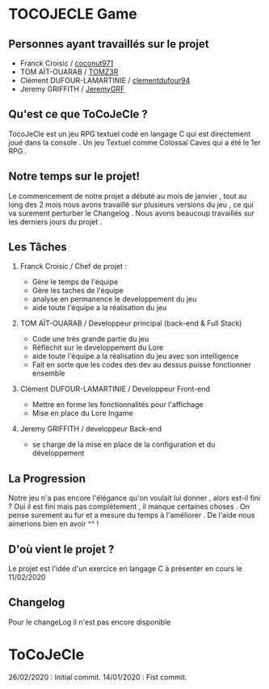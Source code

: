 TOCOJECLE Game
==============
Personnes ayant travaillés sur le projet 
----------
* Franck Croisic / [coconut971](https://github.com/coconut971)
* TOM AÏT-OUARAB / [TOMZ3R](https://github.com/T0MZ3R)
* Clément DUFOUR-LAMARTINIE / [clementdufour94](https://github.com/clementdufour94)
* Jeremy GRIFFITH / [JeremyGRF](https://github.com/JeremyGRF)

Qu'est ce que ToCoJeCle ? 
-----------
TocoJeCle est un jeu RPG textuel  codé en langage C qui est directement joué dans la console . Un jeu Textuel comme Colossal Caves qui a été le 1er RPG . 

Notre temps sur le projet!
------------
Le commencement de notre projet a débuté au mois de janvier ,
tout au long des 2 mois nous avons travaillé sur plusieurs versions du jeu , ce qui va surement perturber le Changelog .
Nous avons beaucoup travaillés sur les derniers jours du projet .

Les Tâches 
------------
1. Franck Croisic / Chef de projet : 
    * Gère le temps de l'équipe 
    * Gère les taches de l'équipe
    * analyse en permanence le developpement du jeu
    * aide toute l'équipe a la réalisation du jeu

2. TOM AÏT-OUARAB / Developpeur principal (back-end & Full Stack)
    * Code une très grande partie du jeu 
    * Réfléchit sur le developpement du Lore
    * aide toute l'équipe a la réalisation du jeu avec son intelligence
    * Fait en sorte que les codes des dev au dessus puisse fonctionner ensemble

3. Clément DUFOUR-LAMARTINIE / Developpeur Front-end
    * Mettre en forme les fonctionnalités pour l'affichage
    * Mise en place du Lore Ingame

4. Jeremy GRIFFITH / developpeur Back-end
    * se charge de la mise en place de la configuration et du développement


La Progression
--------------
Notre jeu n'a pas encore l'élégance qu'on voulait lui donner , alors est-il fini ? Oui il est fini mais pas complètement , il manque certaines choses . On pense surement au fur et a mesure du temps à l'améliorer . De l'aide nous aimerions bien en avoir ^^ ! 

D'où vient le projet ? 
--------------------
Le projet est l'idée d'un exercice en langage C à présenter en cours le 11/02/2020


## Changelog 

Pour le changeLog il n'est pas encore disponible 













# ToCoJeCle
26/02/2020 : Initial commit.
14/01/2020 : Fist commit.
